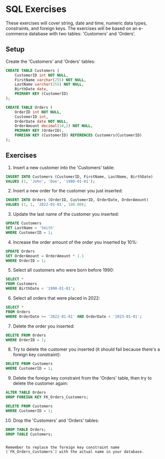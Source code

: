 # SQL Exercises
These exercises will cover string, date and time, numeric data types, constraints, and foreign keys. 
The exercises will be based on an e-commerce database with two tables: 'Customers' and 'Orders'.
## Setup

Create the 'Customers' and 'Orders' tables:

```sql
CREATE TABLE Customers (
    CustomerID int NOT NULL,
    FirstName varchar(255) NOT NULL,
    LastName varchar(255) NOT NULL,
    BirthDate date,
    PRIMARY KEY (CustomerID)
);

CREATE TABLE Orders (
    OrderID int NOT NULL,
    CustomerID int,
    OrderDate date NOT NULL,
    OrderAmount decimal(10,2) NOT NULL,
    PRIMARY KEY (OrderID),
    FOREIGN KEY (CustomerID) REFERENCES Customers(CustomerID)
);
```

## Exercises

1. Insert a new customer into the 'Customers' table:

```sql
INSERT INTO Customers (CustomerID, FirstName, LastName, BirthDate)
VALUES (1, 'John', 'Doe', '1980-01-01');
```

2. Insert a new order for the customer you just inserted:

```sql
INSERT INTO Orders (OrderID, CustomerID, OrderDate, OrderAmount)
VALUES (1, 1, '2022-01-01', 100.00);
```

3. Update the last name of the customer you inserted:

```sql
UPDATE Customers
SET LastName = 'Smith'
WHERE CustomerID = 1;
```

4. Increase the order amount of the order you inserted by 10%:

```sql
UPDATE Orders
SET OrderAmount = OrderAmount * 1.1
WHERE OrderID = 1;
```

5. Select all customers who were born before 1990:

```sql
SELECT *
FROM Customers
WHERE BirthDate < '1990-01-01';
```

6. Select all orders that were placed in 2022:

```sql
SELECT *
FROM Orders
WHERE OrderDate >= '2022-01-01' AND OrderDate < '2023-01-01';
```

7. Delete the order you inserted:

```sql
DELETE FROM Orders
WHERE OrderID = 1;
```

8. Try to delete the customer you inserted (it should fail because there's a foreign key constraint):

```sql
DELETE FROM Customers
WHERE CustomerID = 1;
```

9. Delete the foreign key constraint from the 'Orders' table, then try to delete the customer again:

```sql
ALTER TABLE Orders
DROP FOREIGN KEY FK_Orders_Customers;

DELETE FROM Customers
WHERE CustomerID = 1;
```

10. Drop the 'Customers' and 'Orders' tables:

```sql
DROP TABLE Orders;
DROP TABLE Customers;
```
```

Remember to replace the foreign key constraint name (`FK_Orders_Customers`) with the actual name in your database.